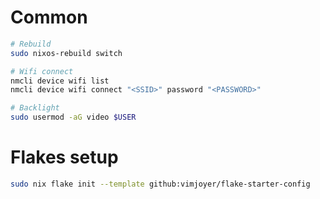 # Common

```sh
# Rebuild
sudo nixos-rebuild switch

# Wifi connect
nmcli device wifi list
nmcli device wifi connect "<SSID>" password "<PASSWORD>"

# Backlight
sudo usermod -aG video $USER
```

# Flakes setup

```sh
sudo nix flake init --template github:vimjoyer/flake-starter-config
```
